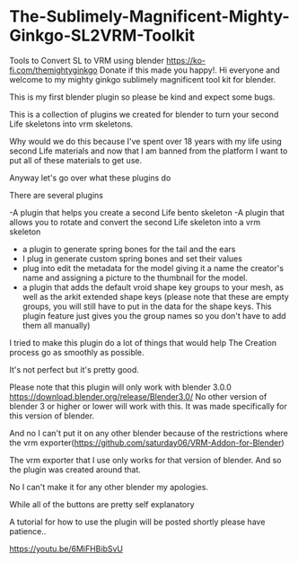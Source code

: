 # The-Sublimely-Magnificent-Mighty-Ginkgo-SL2VRM-Toolkit
Tools to Convert SL to VRM using blender
https://ko-fi.com/themightyginkgo Donate if this made you happy!.
Hi everyone and welcome to my mighty ginkgo sublimely magnificent tool kit for blender. 

This is my first blender plugin so please be kind and expect some bugs. 

This is a collection of plugins we created for blender to turn your second Life skeletons into vrm skeletons. 

Why would we do this because I've spent over 18 years with my life using second Life materials and now that I am banned from the platform I want to put all of these materials to get use. 


Anyway let's go over what these plugins do 

There are several plugins 

-A plugin that helps you create a second Life bento skeleton 
-A plugin that allows you to rotate and convert the second Life skeleton into a vrm skeleton 
- a plugin to generate spring bones for the tail and the ears 
- I plug in generate custom spring bones and set their values 
- plug into edit the metadata for the model giving it a name the creator's name and assigning a picture to the thumbnail for the model. 
- a plugin that adds the default vroid shape key groups to your mesh, as well as the arkit extended shape keys 
(please note that these are empty groups, you will still have to put in the data for the shape keys. This plugin feature just gives you the group names so you don't have to add them all manually) 

I tried to make this plugin do a lot of things that would help The Creation process go as smoothly as possible. 

It's not perfect but it's pretty good.

Please note that this plugin will only work with blender 3.0.0 https://download.blender.org/release/Blender3.0/
No other version of blender 3 or higher or lower will work with this. 
It was made specifically for this version of blender. 

And no I can't put it on any other blender because of the restrictions where the vrm exporter(https://github.com/saturday06/VRM-Addon-for-Blender) 

The vrm exporter that I use only works for that version of blender. And so the plugin was created around that. 

No I can't make it for any other blender my apologies. 

While all of the buttons are pretty self explanatory 


A tutorial for how to use the plugin will be posted shortly please have patience.. 

https://youtu.be/6MiFHBibSvU

